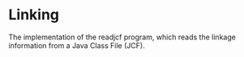 # Linking
The implementation of the readjcf program, which reads the linkage information from a Java Class File (JCF).
